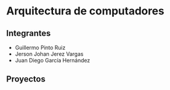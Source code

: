 # Arquitectura de computadores 
## Integrantes
- Guillermo Pinto Ruiz
- Jerson Johan Jerez Vargas 
- Juan Diego García Hernández
## Proyectos 

